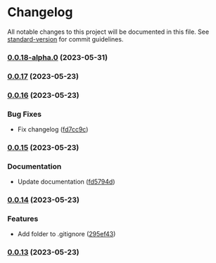 # Changelog

All notable changes to this project will be documented in this file. See [standard-version](https://github.com/conventional-changelog/standard-version) for commit guidelines.

### [0.0.18-alpha.0](https://github.com/ionic-team/stencil-component-starter/compare/v0.0.17...v0.0.18-alpha.0) (2023-05-31)

### [0.0.17](https://github.com/ionic-team/stencil-component-starter/compare/v0.0.16...v0.0.17) (2023-05-23)

### [0.0.16](https://github.com/ionic-team/stencil-component-starter/compare/v0.0.15...v0.0.16) (2023-05-23)


### Bug Fixes

* Fix changelog ([fd7cc9c](https://github.com/ionic-team/stencil-component-starter/commit/fd7cc9c2c813af8caeea86e4f4f310effd320ec3))

### [0.0.15](https://github.com/openhealio/open-heal-web-components/compare/v0.0.14...v0.0.15) (2023-05-23)

### Documentation

- Update documentation ([fd5794d](https://github.com/openhealio/open-heal-web-components/commit/fd5794dc910654aa3745edb0c8c4bb693cfc2c18))

### [0.0.14](https://github.com/openhealio/open-heal-web-components/compare/v0.0.13...v0.0.14) (2023-05-23)

### Features

- Add folder to .gitignore ([295ef43](https://github.com/openhealio/open-heal-web-components/commit/295ef436258a7eff15b42713810a5c544609027d))

### [0.0.13](https://github.com/openhealio/open-heal-web-components/compare/v0.0.12...v0.0.13) (2023-05-23)
